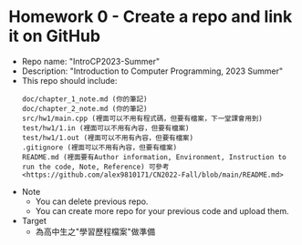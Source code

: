 # Homework 0 - Create a repo and link it on GitHub
- Repo name: "IntroCP2023-Summer"
- Description: "Introduction to Computer Programming, 2023 Summer"
- This repo should include:
    ```
    doc/chapter_1_note.md (你的筆記)
    doc/chapter_2_note.md (你的筆記)
    src/hw1/main.cpp (裡面可以不用有程式碼，但要有檔案，下一堂課會用到)
    test/hw1/1.in (裡面可以不用有內容，但要有檔案)
    test/hw1/1.out (裡面可以不用有內容，但要有檔案)
    .gitignore (裡面可以不用有內容，但要有檔案)
    README.md (裡面要有Author information, Environment, Instruction to run the code, Note, Reference) 可參考 <https://github.com/alex9810171/CN2022-Fall/blob/main/README.md>
    ```
- Note
    - You can delete previous repo.
    - You can create more repo for your previous code and upload them.
- Target
    - 為高中生之"學習歷程檔案"做準備